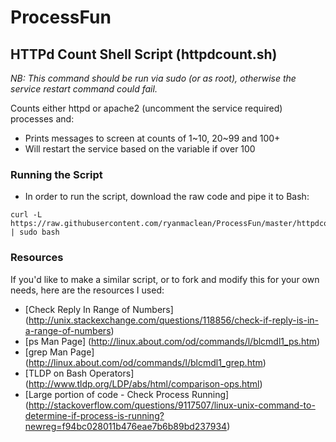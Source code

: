# ProcessFun

## HTTPd Count Shell Script (httpdcount.sh)

*NB: This command should be run via sudo (or as root), otherwise the service restart command could fail.* 

Counts either httpd or apache2 (uncomment the service required) processes and:
 - Prints messages to screen at counts of 1~10, 20~99 and 100+
 - Will restart the service based on the variable if over 100

### Running the Script
 - In order to run the script, download the raw code and pipe it to Bash:
```
curl -L https://raw.githubusercontent.com/ryanmaclean/ProcessFun/master/httpdcount.sh | sudo bash 
```

### Resources
If you'd like to make a similar script, or to fork and modify this for your own needs, here are the resources I used:
 - [Check Reply In Range of Numbers] (http://unix.stackexchange.com/questions/118856/check-if-reply-is-in-a-range-of-numbers)
 - [ps Man Page] (http://linux.about.com/od/commands/l/blcmdl1_ps.htm)
 - [grep Man Page] (http://linux.about.com/od/commands/l/blcmdl1_grep.htm)
 - [TLDP on Bash Operators] (http://www.tldp.org/LDP/abs/html/comparison-ops.html)
 - [Large portion of code - Check Process Running] (http://stackoverflow.com/questions/9117507/linux-unix-command-to-determine-if-process-is-running?newreg=f94bc028011b476eae7b6b89bd237934)
